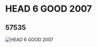 # HEAD 6 GOOD 2007
## 57535
![HEAD 6 GOOD 2007](https://lc-www-live-s.legocdn.com/media/bricks/5/2/4504985.jpg)